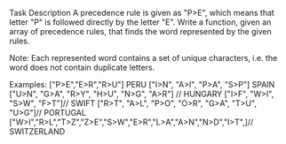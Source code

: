 Task Description
A precedence rule is given as "P>E", which means that letter "P" is followed directly by the letter "E". Write a function, given an array of precedence rules, that finds the word represented by the given rules.

Note: Each represented word contains a set of unique characters, i.e. the word does not contain duplicate letters.

Examples:
["P>E","E>R","R>U"] PERU
["I>N", "A>I", "P>A", "S>P"] SPAIN
["U>N", "G>A", "R>Y", "H>U", "N>G", "A>R"] // HUNGARY
["I>F", "W>I", "S>W", "F>T"]// SWIFT
["R>T", "A>L", "P>O", "O>R", "G>A", "T>U", "U>G"]// PORTUGAL
["W>I","R>L","T>Z","Z>E","S>W","E>R","L>A","A>N","N>D","I>T",]// SWITZERLAND

